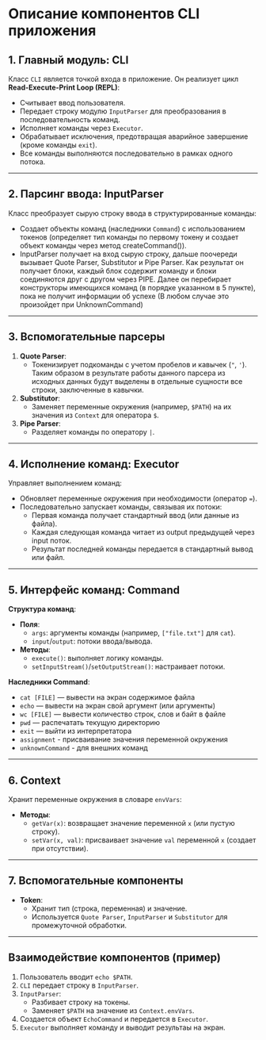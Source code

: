 # Описание компонентов CLI приложения


## 1. Главный модуль: CLI
Класс `CLI` является точкой входа в приложение. Он реализует цикл **Read-Execute-Print Loop (REPL)**:
- Считывает ввод пользователя.
- Передает строку модулю `InputParser` для преобразования в последовательность команд.
- Исполняет команды через `Executor`.
- Обрабатывает исключения, предотвращая аварийное завершение (кроме команды `exit`).
- Все команды выполняются последовательно в рамках одного потока.
---

## 2. Парсинг ввода: InputParser
Класс преобразует сырую строку ввода в структурированные команды:
- Создает объекты команд (наследники `Command`) с использованием токенов (определяет тип команды по первому токену и создает объект команды через метод createCommand()).
- InputParser получает на вход сырую строку, дальше поочереди вызывает Quote Parser, Substitutor и Pipe Parser. Как результат он получает блоки, каждый блок содержит команду и блоки соединяются друг с другом через PIPE. Далее он перебирает конструкторы имеющихся команд (в порядке указанном в 5 пункте), пока не получит информации об успехе (В любом случае это произойдет при UnknownCommand)


---

## 3. Вспомогательные парсеры
1. **Quote Parser**:
   - Токенизирует подкоманды с учетом пробелов и кавычек (`"`, `'`). Таким образом в результате работы данного парсера из исходных данных будут выделены в отдельные сущности все строки, заключенные в кавычки.
2. **Substitutor**:
   - Заменяет переменные окружения (например, `$PATH`) на их значения из `Context` для оператора `$`.
3. **Pipe Parser**:
   - Разделяет команды по оператору `|`.
---

## 4. Исполнение команд: Executor
Управляет выполнением команд:
- Обновляет переменные окружения при необходимости (оператор `=`).
-  Последовательно запускает команды, связывая их потоки:
   - Первая команда получает стандартный ввод (или данные из файла).
   - Каждая следующая команда читает из output предыдущей через input поток.
   - Результат последней команды передается в стандартный вывод или файл.

---

## 5. Интерфейс команд: Command
**Структура команд**:
- **Поля**:
  - `args`: аргументы команды (например, `["file.txt"]` для `cat`).
  - `input`/`output`: потоки ввода/вывода.
- **Методы**:
  - `execute()`: выполняет логику команды.
  - `setInputStream()`/`setOutputStream()`: настраивает потоки.

**Наследники Command**:
- `cat [FILE]` — вывести на экран содержимое файла
- `echo` — вывести на экран свой аргумент (или аргументы)
- `wc [FILE]` — вывести количество строк, слов и байт в файле
- `pwd` — распечатать текущую директорию
- `exit` — выйти из интерпретатора
- `assignment` - присваивание значения переменной окружения
- `unknownCommand` - для внешних команд 


---

## 6. Context
Хранит переменные окружения в словаре `envVars`:
- **Методы**:
  - `getVar(x)`: возвращает значение переменной `x` (или пустую строку).
  - `setVar(x, val)`: присваивает значение `val` переменной `x` (создает при отсутствии).

---

## 7. Вспомогательные компоненты
- **Token**:
  - Хранит тип (строка, переменная) и значение.
  - Используется `Quote Parser`, `InputParser` и `Substitutor` для промежуточной обработки.

---

## Взаимодействие компонентов (пример)
1. Пользователь вводит `echo $PATH`.
2. `CLI` передает строку в `InputParser`.
3. `InputParser`:
   - Разбивает строку на токены.
   - Заменяет `$PATH` на значение из `Context.envVars`.
4. Создается объект `EchoCommand` и передается в `Executor`.
5. `Executor` выполняет команду и выводит результаы на экран.


